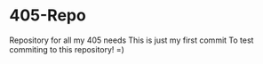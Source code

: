 # 405-Repo
Repository for all my 405 needs
 This is just my first commit To test commiting to this repository! =)
